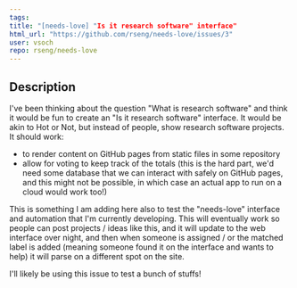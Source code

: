 ```yaml
---
tags: 
title: "[needs-love] "Is it research software" interface"
html_url: "https://github.com/rseng/needs-love/issues/3"
user: vsoch
repo: rseng/needs-love
---
```


## Description

I've been thinking about the question "What is research software" and think it would be fun to create an "Is it research software" interface. It would be akin to Hot or Not, but instead of people, show research software projects. It should work:

 - to render content on GitHub pages from static files in some repository
 - allow for voting to keep track of the totals (this is the hard part, we'd need some database that we can interact with safely on GitHub pages, and this might not be possible, in which case an actual app to run on a cloud would work too!)

This is something I am adding here also to test the "needs-love" interface and automation that I'm currently developing. This will eventually work so people can post projects / ideas like this, and it will update to the web interface over night, and then when someone is assigned / or the matched label is added (meaning someone found it on the interface and wants to help) it will parse on a different spot on the site.

I'll likely be using this issue to test a bunch of stuffs!